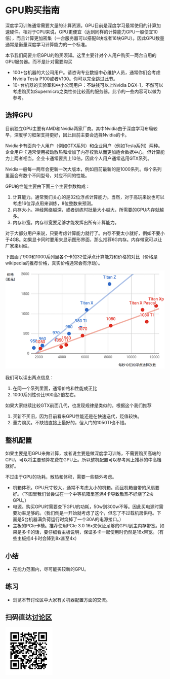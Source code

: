 # GPU购买指南

深度学习训练通常需要大量的计算资源。GPU目前是深度学习最常使用的计算加速硬件。相对于CPU来说，GPU更便宜（达到同样的计算能力GPU一般便宜10倍），而且计算更加密集（一台服务器可以搭配8块或者16块GPU）。因此GPU数量通常是衡量深度学习计算能力的一个标准。

本节我们简要介绍GPU的购买须知。这里主要针对个人用户购买一两台自用的GPU服务器。而不是针对需要购买

- 100+台机器的大公司用户。请咨询专业数据中心维护人员，通常你们会考虑Nvidia Tesla P100或者V100。你可以完全跳过此节。
- 10+台机器的实验室和中小公司用户：不缺钱可以上Nvidia DGX-1，不然可以考虑购买如Supermicro之类性价比较高的服务器。此节的一些内容可以做为参考。

## 选择GPU

目前独立GPU主要有AMD和Nvidia两家厂商。其中Nvidia由于深度学习布局较早，深度学习框架支持更好，因此目前主要会选择Nvidia的卡。

Nvidia卡有面向个人用户（例如GTX系列）和企业用户（例如Tesla系列）两种。企业用户卡通常使用被动散热和增加了内存校验从而更加适合数据中心。但计算能力上两者相当。企业卡通常要贵上10倍，因此个人用户通常选用GTX系列。

Nvidia一般每一两年会更新一次大版本，例如目前最新的是1000系列。每个系列里面会有数个不同型号，对应不同的性能。

GPU的性能主要由下面三个主要参数构成：

1. 计算能力。通常我们关心的是32位浮点计算能力。当然，对于高玩来说也可以考虑16位浮点用来训练，8位整数来预测。
2. 内存大小。神经网络越深，或者训练时批量大小越大，所需要的GPU内存就越多。
3. 内存带宽。内存带宽要足够才能发挥出所有计算能力。

对于大部分用户来说，只要考虑计算能力就行了。内存不要太小就好，例如不要小于4GB。如果显卡同时要用来显示图形界面，那么推荐6G内存。内存带宽可以让厂家来纠结。

下图画了900和1000系列里各个卡的32位浮点计算能力和价格的对比（价格是wikipedia的推荐价格，真实价格通常会有浮动）。

![浮点计算能力和价格的对比。](../img/gtx.png)

我们可以读出两点信息：

1. 在同一个系列里面，通常价格和性能成正比
2. 1000系列性价比900高2倍左右。

如果大家继续比较GTX前面几代，也发现规律是类似的。根据这个我们推荐

1. 买新不买旧，因为目前看来GPU性能还是在快速迭代，贬值较快。
2. 量力购买。不缺钱直接上最好的，但入门的1050TI也不错。

## 整机配置

如果主要是用GPU来做计算，或者说主要是做深度学习训练，不需要购买高端的CPU。可以将主要预算花费在GPU上。所以整机配置可以参考网上推荐的中高档就好。

不过由于GPU的功耗，散热和体积，需要一些额外考虑。

- 机箱体积。GPU尺寸较大，通常不考虑太小的机箱。而且机箱自带的风扇要好。（下图里我们曾尝试在一个中等机箱里塞满4卡导致散热不好烧了2块GPU。）
- 电源。购买GPU时需要查下GPU的功耗，50w到300w不等。因此买电源时需要功率足够的。（我们倒是一开始就考虑了这个，但忘了不过载机房供电。下面是5台机器满负荷运行时烧掉了一个30A的电源接口。）
- 主板的PCIe卡槽。推荐使用PCIe 3.0 16x来保证足够的GPU到主内存带宽。如果是多卡的话，要仔细看主板说明，保证多卡一起使用时仍然是16x带宽。（有些主板插4卡时会降到8x甚至4x）



## 小结

* 在能力范围内，尽可能买较新的GPU。

## 练习

* 浏览本节讨论区中大家有关机器配置方面的交流。

## 扫码直达[讨论区](https://discuss.gluon.ai/t/topic/1177)

![](../img/qr_buy-gpu.svg)
